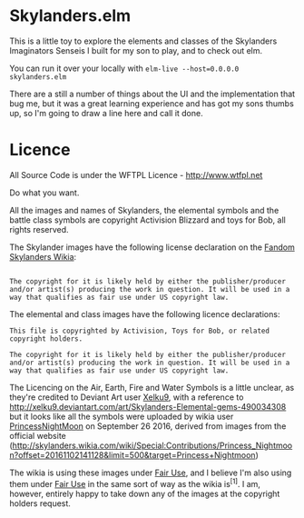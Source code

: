 Skylanders.elm
==============

This is a little toy to explore the elements and classes of the Skylanders Imaginators Senseis I built for my son to play, and to check out elm.

You can run it over your locally with
	`elm-live --host=0.0.0.0 skylanders.elm`

There are a still a number of things about the UI and the implementation that bug me, but it was a great learning experience and has got my sons thumbs up, so I'm going to draw a line here and call it done.

Licence
=======

All Source Code is under the WFTPL Licence - http://www.wtfpl.net

Do what you want.

All the images and names of Skylanders, the elemental symbols and the battle class symbols are copyright Activision Blizzard and toys for Bob, all rights reserved.

The Skylander images have the following license declaration on the [Fandom Skylanders Wikia](http://skylanders.wikia.com/wiki/Senseis):

```This file is copyrighted by [Activision](http://en.wikipedia.org/wiki/Activision), [Toys for Bob](http://en.wikipedia.org/wiki/Toys_for_Bob), or related copyright holders.

The copyright for it is likely held by either the publisher/producer and/or artist(s) producing the work in question. It will be used in a way that qualifies as fair use under US copyright law.
```

The elemental and class images have the following licence declarations:

```
This file is copyrighted by Activision, Toys for Bob, or related copyright holders.

The copyright for it is likely held by either the publisher/producer and/or artist(s) producing the work in question. It will be used in a way that qualifies as fair use under US copyright law.
```

The Licencing on the Air, Earth, Fire and Water Symbols is a little unclear, as they're credited to Deviant Art user [Xelku9](http://xelku9.deviantart.com/), with a reference to http://xelku9.deviantart.com/art/Skylanders-Elemental-gems-490034308 but it looks like all the symbols were uploaded by wikia user [PrincessNightMoon](http://skylanders.wikia.com/wiki/User:Princess_Nightmoon) on September 26 2016, derived from images from the official website (http://skylanders.wikia.com/wiki/Special:Contributions/Princess_Nightmoon?offset=20161102141128&limit=500&target=Princess+Nightmoon)

The wikia is using these images under [Fair Use](https://en.wikipedia.org/wiki/Copyright_law_of_the_United_States), and I believe I'm also using them under [Fair Use](https://en.wikipedia.org/wiki/Copyright_law_of_the_United_States) in the same sort of way as the wikia is<sup title="Specifically, I think this work is transformative and will not reduce the potential market for any of the works">[1]</sup>. I am, however, entirely happy to take down any of the images at the copyright holders request.
